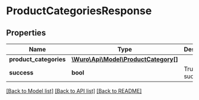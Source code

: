 # ProductCategoriesResponse

## Properties
Name | Type | Description | Notes
------------ | ------------- | ------------- | -------------
**product_categories** | [**\Wuro\Api\Model\ProductCategory[]**](ProductCategory.md) |  | [optional] 
**success** | **bool** | True on success | 

[[Back to Model list]](../../README.md#documentation-for-models) [[Back to API list]](../../README.md#documentation-for-api-endpoints) [[Back to README]](../../README.md)

